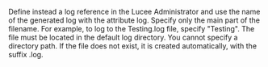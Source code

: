 Define instead a log reference in the Lucee Administrator and use the name of the generated log with the attribute log.
		 Specify only the main part of the filename.
            For example, to log to the Testing.log file, specify
            "Testing".
            The file must be located in the default log directory. You
            cannot specify a directory path. If the file does not
            exist, it is created automatically, with the suffix .log.